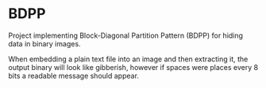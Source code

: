 # BDPP
Project implementing Block-Diagonal Partition Pattern (BDPP) for hiding data in binary images.

When embedding a plain text file into an image and then extracting it, the output binary will 
look like gibberish, however if spaces were places every 8 bits a readable message should 
appear.

